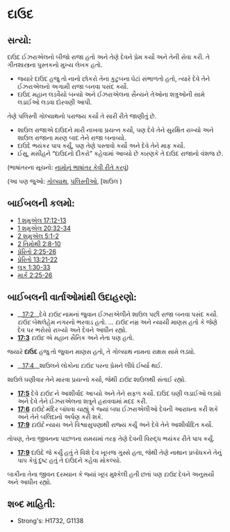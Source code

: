 # દાઉદ 

## સત્યો: 

દાઉદ ઈઝરાએલનો બીજો રાજા હતો અને તેણે દેવને પ્રેમ કર્યો અને તેની સેવા કરી.
તે ગીતશાસ્ત્રના પુસ્તકનો મુખ્ય લેખક હતો.

* જયારે દાઉદ હજુ તો નાનો છોકરો તેના કુટુબના ઘેટાં સંભાળતો હતો, ત્યારે દેવે તેને ઈઝરાએલનો અગામી રાજા બનવા પસંદ કર્યો.
* દાઉદ મહાન લડવૈયો બન્યો અને ઈઝરાએલના સૈન્યને તેઓના શત્રુઓની સામે લડાઈઓ લડવા દોરવણી આપી.

તેણે પલિસ્તી ગોલ્યાથનો પરાજય કર્યો તે સારી રીતે જાણીતું છે.

* શાઉલ રાજાએ દાઉદને મારી નાખવા પ્રયત્ન કર્યો, પણ દેવે તેને સુરક્ષિત રાખ્યો અને શાઉલ રાજાના મરણ બાદ તેને રાજા બનાવ્યો.
* દાઉદે ભયંકર પાપ કર્યું, પણ તેણે પસ્તાવો કર્યો અને દેવે તેને માફ કર્યો.
* ઈસુ, મસીહને “દાઉદનો દીકરો” કહેવામાં આવ્યો છે કારણકે તે દાઉદ રાજાનો વંશજ છે.

(ભાષાંતરના સૂચનો: [નામોનું ભાષાંતર કેવી રીતે કરવું](rc://gu/ta/man/translate/translate-names))

(આ પણ જુઓ: [ગોલ્યાથ](../names/goliath.md), [પલિસ્તીઓ](../names/philistines.md), [શાઉલ )

## બાઈબલની કલમો: 

* [1 શમુએલ 17:12-13](../names/saul.md)
* [1 શમુએલ 20:32-34](rc://gu/tn/help/1sa/17/12)
* [2 શમુએલ 5:1-2](rc://gu/tn/help/1sa/20/32)
* [2 તિમોથી 2:8-10](rc://gu/tn/help/2sa/05/01)
* [પ્રેરિતો 2:25-26](rc://gu/tn/help/2ti/02/08)
* [પ્રેરિતો 13:21-22](rc://gu/tn/help/act/02/25)
* [લૂક 1:30-33](rc://gu/tn/help/act/13/21)
* [માર્ક 2:25-26](rc://gu/tn/help/luk/01/30)

## બાઈબલની વાર્તાઓમાંથી ઉદાહરણો: 

* __[17:2](rc://gu/tn/help/mrk/02/25)__દેવે _દાઉદ_ નામનાં જુવાન ઈઝરાએલીને શાઉલ પછી રાજા બનવા પસંદ કર્યો. _દાઉદ_ બેથલેહેમ નગરનો ભરવાડ હતો. ... _દાઉદ_ નમ્ર અને ન્યાયી માણસ હતો કે જેણે દેવ પર ભરોસો રાખ્યો અને દેવને આધીન રહ્યો.
* __[17:3](rc://gu/tn/help/obs/17/02)__ _દાઉદ_ એ મહાન સૈનિક અને નેતા પણ હતો.

જયારે  __દાઉદ__ હજુ તો જુવાન માણસ હતો, તે ગોલ્યાથ નામના રાક્ષસ સામે લડ્યો.

* __[17:4](rc://gu/tn/help/obs/17/03)__શાઉલને લોકોના _દાઉદ_ પરના પ્રેમને લીધે ઈર્ષ્યા થઈ.

શાઉલે ઘણીવાર તેને મારવા પ્રયત્નો કર્યા, જેથી _દાઉદ_ શાઉલથી સંતાઈ રહ્યો.

* __[17:5](rc://gu/tn/help/obs/17/04)__ દેવે _દાઉદ_ ને આશીર્વાદ આપ્યો અને તેને સફળ કર્યો. દાઉદ ઘણી લડાઈઓ લડ્યો અને દેવે તેને ઈઝરાએલના શત્રુને હરાવવામાં મદદ કરી.
* __[17:6](rc://gu/tn/help/obs/17/05)__ _દાઉદે_ મંદિર બાંધવા ચાહ્યું કે જ્યાં બધા ઈઝરાએલીઓ દેવની આરાધના કરી શકે અને તેને બલિદાનો અર્પણ કરી શકે.
* __[17:9](rc://gu/tn/help/obs/17/06)__ _દાઉદે_ ન્યાય અને વિશ્વાસુપણાથી રાજ્ય કર્યું અને દેવે તેને આશીર્વાદિત કર્યો.

તોપણ, તેના જીવનના પાછળના સમયમાં તરફ તેણે દેવની વિરુદ્ધ ભયંકર રીતે પાપ કર્યું.

* __[17:9](rc://gu/tn/help/obs/17/09)__ દાઉદે જે કર્યું હતું તે વિશે દેવ ખૂબજ ગુસ્સે હતા, જેથી તેણે  નાથાન પ્રબોધકને તેનું પાપ કેવું દુષ્ટ હતું તે દાઉદને કહેવા મોકલ્યો.

બાકીના તેના જીવન દરમ્યાન કે જ્યાં ખૂબ મુશ્કેલી હતી છતાં પણ _દાઉદ_ દેવને અનુસર્યો અને આધીન રહ્યો.

## શબ્દ માહિતી: 

* Strong's: H1732, G1138
